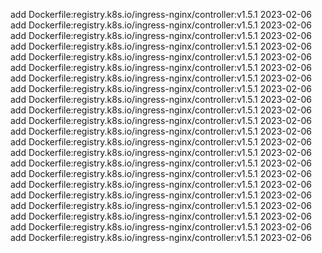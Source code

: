 add Dockerfile:registry.k8s.io/ingress-nginx/controller:v1.5.1 2023-02-06
add Dockerfile:registry.k8s.io/ingress-nginx/controller:v1.5.1 2023-02-06
add Dockerfile:registry.k8s.io/ingress-nginx/controller:v1.5.1 2023-02-06
add Dockerfile:registry.k8s.io/ingress-nginx/controller:v1.5.1 2023-02-06
add Dockerfile:registry.k8s.io/ingress-nginx/controller:v1.5.1 2023-02-06
add Dockerfile:registry.k8s.io/ingress-nginx/controller:v1.5.1 2023-02-06
add Dockerfile:registry.k8s.io/ingress-nginx/controller:v1.5.1 2023-02-06
add Dockerfile:registry.k8s.io/ingress-nginx/controller:v1.5.1 2023-02-06
add Dockerfile:registry.k8s.io/ingress-nginx/controller:v1.5.1 2023-02-06
add Dockerfile:registry.k8s.io/ingress-nginx/controller:v1.5.1 2023-02-06
add Dockerfile:registry.k8s.io/ingress-nginx/controller:v1.5.1 2023-02-06
add Dockerfile:registry.k8s.io/ingress-nginx/controller:v1.5.1 2023-02-06
add Dockerfile:registry.k8s.io/ingress-nginx/controller:v1.5.1 2023-02-06
add Dockerfile:registry.k8s.io/ingress-nginx/controller:v1.5.1 2023-02-06
add Dockerfile:registry.k8s.io/ingress-nginx/controller:v1.5.1 2023-02-06
add Dockerfile:registry.k8s.io/ingress-nginx/controller:v1.5.1 2023-02-06
add Dockerfile:registry.k8s.io/ingress-nginx/controller:v1.5.1 2023-02-06
add Dockerfile:registry.k8s.io/ingress-nginx/controller:v1.5.1 2023-02-06
add Dockerfile:registry.k8s.io/ingress-nginx/controller:v1.5.1 2023-02-06
add Dockerfile:registry.k8s.io/ingress-nginx/controller:v1.5.1 2023-02-06
add Dockerfile:registry.k8s.io/ingress-nginx/controller:v1.5.1 2023-02-06
add Dockerfile:registry.k8s.io/ingress-nginx/controller:v1.5.1 2023-02-06
